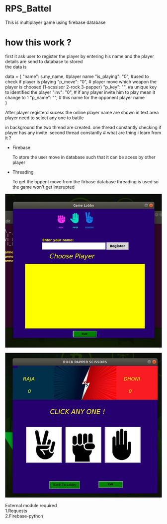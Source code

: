 # RPS_Battel
This is multiplayer game using firebase database 

# how this work ?
  <p> first it ask user to register the player by entering his name and the player  details are  send to database to stored <br>
 <prev>
  the data is 
  
  data = {
                    "name": s.my_name, #player name 
                    "is_playing": "0",  #used to check if player is playing 
                    "p_move": "0",   # player move which weapon the player is choosed (1-scssisor 2-rock 3-papper) 
                    "p_key": "",   #a unique key to identified the player
                    "inv": "0",   # if any player invite him to play mean it change  to 1
                    "p_name": "",   # this name for the opponent player name  
                }
  </prev>
</p>
<p> After player registerd sucess the online player name are shown in text area player need to select any one to battle </p>
<p> in background the two thread are created. one thread constantly checking if   player has any invite .second thread constantly 
# what are thing i learn from it ?
    <ul>
    <li> Firebase <p> To store the user move in database such that it can be acess by other player </p></li> 
    <li> Threading <p> To get the oppent move from the firbase database threading is used so the game won't get interupted </p> </li>
    </ul>
    




![preview](image/img1.png)


![preview2](image/img2.png)



External module required <br>
 1.Requests <br>
 2.Firebase-python
 

